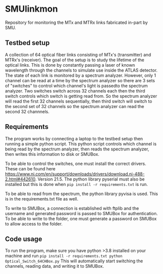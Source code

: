# SMUlinkmon
Repository for monitoring the MTx and MTRx links fabricated in-part by SMU.

## Testbed setup
A collection of 64 optical fiber links consisting of MTx's (transmitter) and MTRx's (receiver).
The goal of the setup is to study the lifetime of the optical links. This is done by constantly 
passing a laser of known wavelength through the channels to simulate use inside the ATLAS detector. 
The state of each link is monitored by a spectrum analyzer. However, only 1 channel can be read 
at a time by the spectrum analyzer so there are 3 sets of "switches" to control which channel's 
light is passedto the spectrum analyzer. Two switches switch across 32 channels each then the third 
switch controls which switch is getting read from. So the spectrum analyzer will read the first 
32 channels sequentially, then third switch will switch to the second set of 32 channels so the 
spectrum analyzer can read the second 32 channnels.

## Requirements
The program works by connecting a laptop to the testbed setup then running a simple python script.
This python script controls which channel is being read by the spectrum analyzer, then reads the 
spectrum analyzer, then writes this information to disk or SMUBox.

To be able to control the switches, one must install the correct drivers. These can be found here
https://www.ni.com/en/support/downloads/drivers/download.ni-488-2.html#442610. Version 21.5. The 
python library pyserial must also be installed but this is done when `pip install -r requirements.txt`
is run.

To be able to read from the spectrum, the python library pyvisa is used. This is in the requirements.txt
file as well.

To write to SMUBox, a connection is established with ftplib and the username and generated password 
is passed to SMUBox for authentication. To be able to write to the folder, one must generate a 
password on SMUBox to allow access to the folder. 

## Code usage

To run the program, make sure you have python >3.8 installed on your machine and run 
`
pip install -r requirements.txt
python Optical_Switch_64CHBox.py
`
This will automatically start switching the channels, reading data, and writing it to SMUBox.
